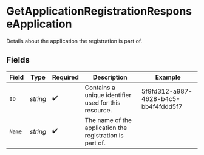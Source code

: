 # GetApplicationRegistrationResponseApplication

Details about the application the registration is part of.


## Fields

| Field                                                    | Type                                                     | Required                                                 | Description                                              | Example                                                  |
| -------------------------------------------------------- | -------------------------------------------------------- | -------------------------------------------------------- | -------------------------------------------------------- | -------------------------------------------------------- |
| `ID`                                                     | *string*                                                 | :heavy_check_mark:                                       | Contains a unique identifier used for this resource.     | 5f9fd312-a987-4628-b4c5-bb4f4fddd5f7                     |
| `Name`                                                   | *string*                                                 | :heavy_check_mark:                                       | The name of the application the registration is part of. |                                                          |